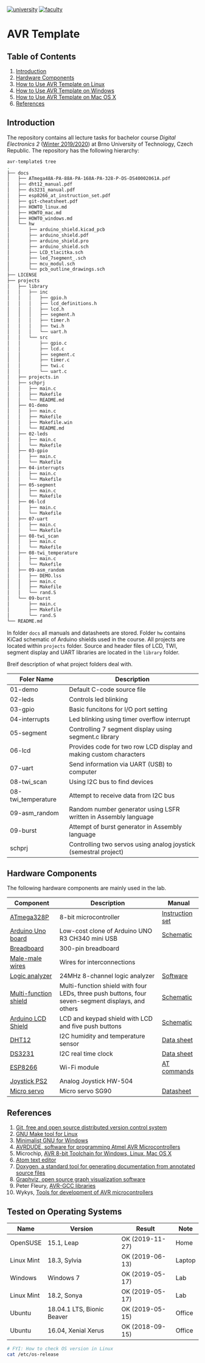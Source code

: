 ﻿
[![university](https://img.shields.io/badge/university-Brno%20University%20of%20Technology-red.svg)](https://www.vutbr.cz/en/)
[![faculty](https://img.shields.io/badge/faculty-Faculty%20of%20Electrical%20Engineering%20and%20Communication-blue.svg)](https://www.fekt.vutbr.cz/)

# AVR Template

## Table of Contents

1. [Introduction](#introduction)
2. [Hardware Components](#hardware-components)
3. [How to Use AVR Template on Linux](docs/HOWTO_linux.md)
4. [How to Use AVR Template on Windows](docs/HOWTO_windows.md)
5. [How to Use AVR Template on Mac OS X](docs/HOWTO_mac.md)
6. [References](#references)


## Introduction

The repository contains all lecture tasks for bachelor course *Digital Electronics 2* ([Winter 2019/2020](https://www.vutbr.cz/en/students/courses/detail/210896)) at Brno University of Technology, Czech Republic. The repository has the following hierarchy:

```bash
avr-template$ tree
.
├── docs
│   ├── ATmega48A-PA-88A-PA-168A-PA-328-P-DS-DS40002061A.pdf
│   ├── dht12_manual.pdf
│   ├── ds3231_manual.pdf
│   ├── esp8266_at_instruction_set.pdf
│   ├── git-cheatsheet.pdf
│   ├── HOWTO_linux.md
│   ├── HOWTO_mac.md
│   ├── HOWTO_windows.md
│   └── hw
│       ├── arduino_shield.kicad_pcb
│       ├── arduino_shield.pdf
│       ├── arduino_shield.pro
│       ├── arduino_shield.sch
│       ├── LCD_tlacitka.sch
│       ├── led_7segment_.sch
│       ├── mcu_modul.sch
│       └── pcb_outline_drawings.sch
├── LICENSE
├── projects
│   ├── library
│   │   ├── inc
│   │   │   ├── gpio.h
│   │   │   ├── lcd_definitions.h
│   │   │   ├── lcd.h
│   │   │   ├── segment.h
│   │   │   ├── timer.h
│   │   │   ├── twi.h
│   │   │   └── uart.h
│   │   └── src
│   │       ├── gpio.c
│   │       ├── lcd.c
│   │       ├── segment.c
│   │       ├── timer.c
│   │       ├── twi.c
│   │       └── uart.c
│   ├── projects.in
│   ├── schprj
│   │   ├── main.c
│   │   ├── Makefile
│   │   └── README.md
│   ├── 01-demo
│   │   ├── main.c
│   │   ├── Makefile
│   │   ├── Makefile.win
│   │   └── README.md
│   ├── 02-leds
│   │   ├── main.c
│   │   └── Makefile
│   ├── 03-gpio
│   │   ├── main.c
│   │   └── Makefile
│   ├── 04-interrupts
│   │   ├── main.c
│   │   └── Makefile
│   ├── 05-segment
│   │   ├── main.c
│   │   └── Makefile
│   ├── 06-lcd
│   │   ├── main.c
│   │   └── Makefile
│   ├── 07-uart
│   │   ├── main.c
│   │   └── Makefile
│   ├── 08-twi_scan
│   │   ├── main.c
│   │   └── Makefile
│   ├── 08-twi_temperature
│   │   ├── main.c
│   │   └── Makefile
│   ├── 09-asm_random
│   │   ├── DEMO.lss
│   │   ├── main.c
│   │   ├── Makefile
│   │   └── rand.S
│   └── 09-burst
│       ├── main.c
│       ├── Makefile
│       └── rand.S
└── README.md
```

In folder `docs` all manuals and datasheets are stored. Folder `hw` contains KiCad schematic of Arduino shields used in the course. All projects are located within `projects` folder. Source and header files of LCD, TWI, segment display and UART libraries are located in the `library` folder.

Breif description of what project folders deal with.

| **Foler Name** | **Description** |
| -------------- | --------------- |
| 01-demo | Default C-code source file
| 02-leds | Controls led blinking
| 03-gpio | Basic funcitons for I/O port setting
| 04-interrupts | Led blinking using timer overflow interrupt
| 05-segment | Controlling 7 segment display using segment.c library
| 06-lcd | Provides code for two row LCD display and making custom characters
| 07-uart | Send information via UART (USB) to computer
| 08-twi_scan | Using I2C bus to find devices
| 08-twi_temperature | Attempt to receive data from I2C bus
| 09-asm_random | Random number generator using LSFR written in Assembly language
| 09-burst | Attempt of burst generator in Assembly language
| schprj | Controlling two servos using analog joystick (semestral project)

## Hardware Components

The following hardware components are mainly used in the lab.

| **Component** | **Description** | **Manual** |
| ------------- | --------------- | ---------- |
| [ATmega328P](https://www.microchip.com/wwwproducts/en/ATmega328P) | 8-bit microcontroller | [Instruction set](https://www.microchip.com/webdoc/avrassembler/avrassembler.wb_instruction_list.html)
| [Arduino Uno board](https://arduino-shop.cz/arduino/1353-klon-arduino-uno-r3-atmega328p-ch340-mini-usb-1466635561.html) | Low-cost clone of Arduino UNO R3 CH340 mini USB | [Schematic](docs/hw/arduino_shield.pdf)
| [Breadboard](https://www.gme.cz/nepajive-kontaktni-pole-zy-60) | 300-pin breadboard |
| [Male-male wires](https://arduino-shop.cz/arduino/1063-arduino-vodice-samec-samec-40-kusu-1500635966.html) | Wires for interconnections |
| [Logic analyzer](https://www.ebay.com/sch/i.html?LH_CAds=&_ex_kw=&_fpos=&_fspt=1&_mPrRngCbx=1&_nkw=24mhz%20logic%20analyzer&_sacat=&_sadis=&_sop=12&_udhi=&_udlo=) | 24MHz 8-channel logic analyzer | [Software](https://www.saleae.com/)
| [Multi-function shield](https://www.gme.cz/experiment-shield-pro-arduino) | Multi-function shield with four LEDs, three push buttons, four seven-segment displays, and others | [Schematic](docs/hw/arduino_shield.pdf)
| [Arduino LCD Shield](https://arduino-shop.cz/en/arduino-platform/899-arduino-lcd-shield-1420670167.html) | LCD and keypad shield with LCD and five push buttons | [Schematic](docs/hw/arduino_shield.pdf)
| [DHT12](https://arduino-shop.cz/arduino/1977-i2c-teplomer-a-vlhkomer-dht12-digitalni.html) | I2C humidity and temperature sensor | [Data sheet](docs/dht12_manual.pdf)
| [DS3231](https://arduino-shop.cz/hledani.php?q=DS3231&n_q=) | I2C real time clock | [Data sheet](docs/ds3231_manual.pdf)
| [ESP8266](https://arduino-shop.cz/arduino/911-internet-veci-je-tady-tcp-ip-wifi-esp8266-1420990568.html) | Wi-Fi module | [AT commands](docs/esp8266_at_instruction_set.pdf)
| [Joystick PS2](https://arduino-shop.cz/arduino/884-arduino-joystick-ps2.html) | Analog Joystick HW-504 |
| [Micro servo](https://arduino-shop.cz/arduino/897-arduino-servo-motor.html) | Micro servo SG90 | [Datasheet](https://components101.com/sites/default/files/component_datasheet/SG90%20Servo%20Motor%20Datasheet.pdf)

## References

1. [Git, free and open source distributed version control system](https://git-scm.com/)
2. [GNU Make tool for Linux](https://www.gnu.org/software/make/)
3. [Minimalist GNU for Windows](http://www.mingw.org/wiki/Getting_Started/)
4. [AVRDUDE, software for programming Atmel AVR Microcontrollers](http://savannah.nongnu.org/projects/avrdude/)
5. Microchip, [AVR 8-bit Toolchain for Windows, Linux, Mac OS X](https://www.microchip.com/mplab/avr-support/avr-and-arm-toolchains-c-compilers)
6. [Atom text editor](https://atom.io/)
7. [Doxygen, a standard tool for generating documentation from annotated source files](http://doxygen.nl/)
8. [Graphviz, open source graph visualization software](http://graphviz.org/)
9. Peter Fleury, [AVR-GCC libraries](http://homepage.hispeed.ch/peterfleury/avr-software.html)
10. Wykys, [Tools for development of AVR microcontrollers](https://github.com/wykys/AVR-tools)

## Tested on Operating Systems

**Name**   | **Version**                | **Result**      | **Note**
---------- | -------------------------- | --------------- | --------
OpenSUSE   | 15.1, Leap                 | OK (2019-11-27) | Home
Linux Mint | 18.3, Sylvia               | OK (2019-06-13) | Laptop
Windows    | Windows 7                  | OK (2019-05-17) | Lab
Linux Mint | 18.2, Sonya                | OK (2019-05-17) | Lab
Ubuntu     | 18.04.1 LTS, Bionic Beaver | OK (2019-05-15) | Office
Ubuntu     | 16.04, Xenial Xerus        | OK (2018-09-15) | Office

```bash
# FYI: How to check OS version in Linux
cat /etc/os-release
```
